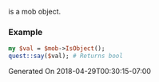 is a mob object.
### Example

```perl
my $val = $mob->IsObject();
quest::say($val); # Returns bool
```


Generated On 2018-04-29T00:30:15-07:00